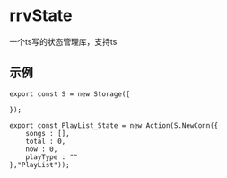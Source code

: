 # rrvState
一个ts写的状态管理库，支持ts
## 示例
```
export const S = new Storage({

});

export const PlayList_State = new Action(S.NewConn({
    songs : [],
    total : 0,
    now : 0,
    playType : ""
},"PlayList"));
```
